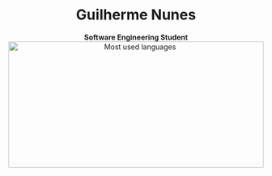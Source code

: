 <h1 align="center"> Guilherme Nunes</h1>
<div align="center">
<b>Software Engineering Student</b>
<div style: margin:50px;>
   <img loading="lazy" height="250em" src="https://github-readme-stats.vercel.app/api/top-langs/?username=Guisnu&layout=compact&langs_count=7&theme=transparent&title_color=4a86d1"  alt="Most used languages" width=100%> 
</div>

<section>
  
</section>


